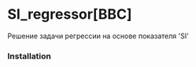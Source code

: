 # SI_regressor[BBC]
Решение задачи регрессии на основе показателя 'SI'

<!-- GETTING STARTED -->
### Installation

